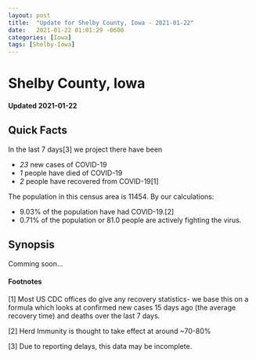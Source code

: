 ```yaml
---
layout: post
title:  "Update for Shelby County, Iowa - 2021-01-22"
date:   2021-01-22 01:01:29 -0600
categories: [Iowa]
tags: [Shelby-Iowa]
---
```


# Shelby County, Iowa
#### Updated 2021-01-22

## Quick Facts

In the last 7 days[3] we project there have been
- *23* new cases of COVID-19
- *1* people have died of COVID-19
- *2* people have recovered from COVID-19[1]

The population in this census area is 11454. By our calculations:
- 9.03% of the population have had COVID-19.[2]
- 0.71% of the population or 81.0 people are actively fighting the virus.

## Synopsis

Comming soon...


#### Footnotes

[1] Most US CDC offices do give any recovery statistics- we base this on a formula which looks at confirmed new cases
15 days ago (the average recovery time) and deaths over the last 7 days.

[2] Herd Immunity is thought to take effect at around ~70-80%

[3] Due to reporting delays, this data may be incomplete.
 
    